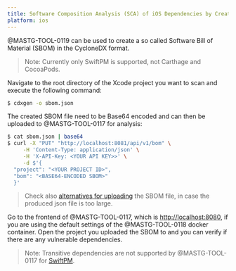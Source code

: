 ```yaml
---
title: Software Composition Analysis (SCA) of iOS Dependencies by Creating a SBOM
platform: ios
---
```


@MASTG-TOOL-0119 can be used to create a so called Software Bill of Material (SBOM) in the CycloneDX format.

> Note: Currently only SwiftPM is supported, not Carthage and CocoaPods.

Navigate to the root directory of the Xcode project you want to scan and execute the following command:

```bash
$ cdxgen -o sbom.json
```

The created SBOM file need to be Base64 encoded and can then be uploaded to @MASTG-TOOL-0117 for analysis:

```bash
$ cat sbom.json | base64
$ curl -X "PUT" "http://localhost:8081/api/v1/bom" \
     -H 'Content-Type: application/json' \
     -H 'X-API-Key: <YOUR API KEY>>' \
     -d $'{
  "project": "<YOUR PROJECT ID>",
  "bom": "<BASE64-ENCODED SBOM>"
  }'     
```

> Check also [alternatives for uploading](https://docs.dependencytrack.org/usage/cicd/) the SBOM file, in case the produced json file is too large.

Go to the frontend of @MASTG-TOOL-0117, which is <http://localhost:8080>, if you are using the default settings of the @MASTG-TOOL-0118 docker container. Open the project you uploaded the SBOM to and you can verify if there are any vulnerable dependencies.

> Note: Transitive dependencies are not supported by @MASTG-TOOL-0117 for [SwiftPM](https://cyclonedx.github.io/cdxgen/#/PROJECT_TYPES).
